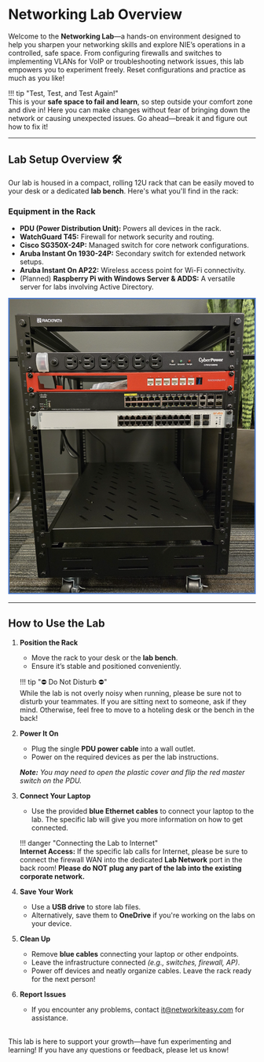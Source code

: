 # Networking Lab Overview  

Welcome to the **Networking Lab**—a hands-on environment designed to help you sharpen your networking skills and explore NIE’s operations in a controlled, safe space. From configuring firewalls and switches to implementing VLANs for VoIP or troubleshooting network issues, this lab empowers you to experiment freely. Reset configurations and practice as much as you like!  

!!! tip "Test, Test, and Test Again!"  
    This is your **safe space to fail and learn**, so step outside your comfort zone and dive in! Here you can make changes without fear of bringing down the network or causing unexpected issues. Go ahead—break it and figure out how to fix it!

---

## Lab Setup Overview 🛠️  

Our lab is housed in a compact, rolling 12U rack that can be easily moved to your desk or a dedicated **lab bench**. Here's what you'll find in the rack:  

### Equipment in the Rack  
- **PDU (Power Distribution Unit):** Powers all devices in the rack.  
- **WatchGuard T45:** Firewall for network security and routing.  
- **Cisco SG350X-24P:** Managed switch for core network configurations.  
- **Aruba Instant On 1930-24P:** Secondary switch for extended network setups.  
- **Aruba Instant On AP22:** Wireless access point for Wi-Fi connectivity.  
- (Planned) **Raspberry Pi with Windows Server & ADDS:** A versatile server for labs involving Active Directory.  

![Network Rack Front View](img/rack-full-front.png)  

---

## How to Use the Lab  

1. **Position the Rack**  
    - Move the rack to your desk or the **lab bench**.  
    - Ensure it’s stable and positioned conveniently.  

    !!! tip "⛔ Do Not Disturb ⛔"  
        While the lab is not overly noisy when running, please be sure not to disturb your teammates. If you are sitting next to someone, ask if they mind. Otherwise, feel free to move to a hoteling desk or the bench in the back!  

2. **Power It On**  
    - Plug the single **PDU power cable** into a wall outlet.  
    - Power on the required devices as per the lab instructions.  

    _**Note:** You may need to open the plastic cover and flip the red master switch on the PDU._  

3. **Connect Your Laptop**  
    - Use the provided **blue Ethernet cables** to connect your laptop to the lab. The specific lab will give you more information on how to get connected.  

    !!! danger "Connecting the Lab to Internet"  
        **Internet Access:** If the specific lab calls for Internet, please be sure to connect the firewall WAN into the dedicated **Lab Network** port in the back room! **Please do NOT plug any part of the lab into the existing corporate network.**  

4. **Save Your Work**  
    - Use a **USB drive** to store lab files.  
    - Alternatively, save them to **OneDrive** if you're working on the labs on your device.  

5. **Clean Up**  
    - Remove **blue cables** connecting your laptop or other endpoints.  
    - Leave the infrastructure connected _(e.g., switches, firewall, AP)_.  
    - Power off devices and neatly organize cables. Leave the rack ready for the next person!  

6. **Report Issues**  
    - If you encounter any problems, contact [it@networkiteasy.com](mailto:it@networkiteasy.com) for assistance.  

<br>
This lab is here to support your growth—have fun experimenting and learning! If you have any questions or feedback, please let us know!
